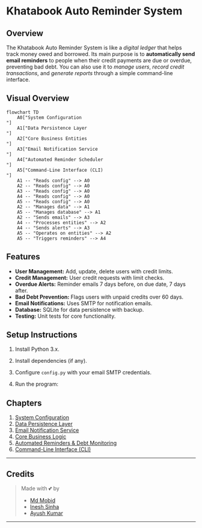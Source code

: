# Khatabook Auto Reminder System

## Overview

The Khatabook Auto Reminder System is like a *digital ledger* that helps track money owed and borrowed. Its main purpose is to **automatically send email reminders** to people when their credit payments are due or overdue, preventing bad debt. You can also use it to *manage users*, *record credit transactions*, and *generate reports* through a simple command-line interface.

## Visual Overview

```mermaid
flowchart TD
    A0["System Configuration
"]
    A1["Data Persistence Layer
"]
    A2["Core Business Entities
"]
    A3["Email Notification Service
"]
    A4["Automated Reminder Scheduler
"]
    A5["Command-Line Interface (CLI)
"]
    A1 -- "Reads config" --> A0
    A2 -- "Reads config" --> A0
    A3 -- "Reads config" --> A0
    A4 -- "Reads config" --> A0
    A5 -- "Reads config" --> A0
    A2 -- "Manages data" --> A1
    A5 -- "Manages database" --> A1
    A2 -- "Sends emails" --> A3
    A4 -- "Processes entities" --> A2
    A4 -- "Sends alerts" --> A3
    A5 -- "Operates on entities" --> A2
    A5 -- "Triggers reminders" --> A4
```

## Features

- **User Management:** Add, update, delete users with credit limits.
- **Credit Management:** User credit requests with limit checks.
- **Overdue Alerts:** Reminder emails 7 days before, on due date, 7 days after.
- **Bad Debt Prevention:** Flags users with unpaid credits over 60 days.
- **Email Notifications:** Uses SMTP for notification emails.
- **Database:** SQLite for data persistence with backup.
- **Testing:** Unit tests for core functionality.

## Setup Instructions

1. Install Python 3.x.

2. Install dependencies (if any).

3. Configure `config.py` with your email SMTP credentials.

4. Run the program:

## Chapters

1. [System Configuration](https://github.com/MdMobid/Khatabook-Auto-Reminder-System/blob/main/Chapters/Chapter%201.md)
2. [Data Persistence Layer
](https://github.com/MdMobid/Khatabook-Auto-Reminder-System/blob/main/Chapters/Chapter%202.md)
3. [Email Notification Service
](https://github.com/MdMobid/Khatabook-Auto-Reminder-System/blob/main/Chapters/Chapter%203.md)
4. [Core Business Logic
](https://github.com/MdMobid/Khatabook-Auto-Reminder-System/blob/main/Chapters/Chapter%204.md)
5. [Automated Reminders & Debt Monitoring
](https://github.com/MdMobid/Khatabook-Auto-Reminder-System/blob/main/Chapters/Chapter%205.md)
6. [Command-Line Interface (CLI)
](https://github.com/MdMobid/Khatabook-Auto-Reminder-System/blob/main/Chapters/Chapter%206.md)

---

## Credits

> Made with 💕 by
> - [Md Mobid](https://github.com/MdMobid)
> - [Inesh Sinha](https://github.com/ineshsinha2006)
> - [Ayush Kumar](https://github.com/ayushkumarmark)

---

